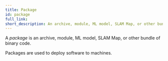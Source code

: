 ```yaml
---
title: Package
id: package
full_link:
short_description: An archive, module, ML model, SLAM Map, or other bundle of binary code.
---
```


A _package_ is an archive, module, ML model, SLAM Map, or other bundle of binary code.

Packages are used to deploy software to machines.
